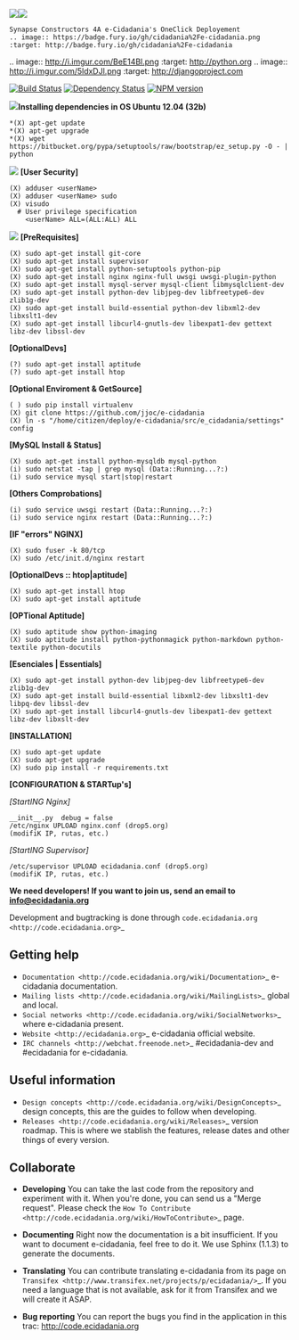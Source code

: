 ![](http://ecidadania.org/uploads//spaces/logos/ecidadania.png)![](https://secure.gravatar.com/avatar/c3513d5274ea954547dedfeefd88df34?s=130)

    Synapse Constructors 4A e-Cidadania's OneClick Deployement
    .. image:: https://badge.fury.io/gh/cidadania%2Fe-cidadania.png
    :target: http://badge.fury.io/gh/cidadania%2Fe-cidadania
.. image:: http://i.imgur.com/BeE14Bl.png
    :target: http://python.org
.. image:: http://i.imgur.com/5ldxDJl.png
    :target: http://djangoproject.com

[![Build Status](https://travis-ci.org/node-inspector/node-inspector.png?branch=master)](https://travis-ci.org/node-inspector/node-inspector)
[![Dependency Status](https://gemnasium.com/node-inspector/node-inspector.png)](https://gemnasium.com/node-inspector/node-inspector)
[![NPM version](https://badge.fury.io/js/node-inspector.png)](http://badge.fury.io/js/node-inspector)

![](http://doc.ubuntu-es.org/images/a/ae/Oil-logo-ubuntu.png)**Installing dependencies in OS Ubuntu 12.04 (32b)**


    *(X) apt-get update
    *(X) apt-get upgrade
    *(X) wget https://bitbucket.org/pypa/setuptools/raw/bootstrap/ez_setup.py -O - | python

![](http://icons.iconarchive.com/icons/milosz-wlazlo/boomy/32/user-lock-icon.png) **[User Security]**

    (X) adduser <userName>
    (X) adduser <userName> sudo
    (X) visudo 
      # User privilege specification
        <userName> ALL=(ALL:ALL) ALL


![](http://wiki.team-mediaportal.com/@api/deki/files/1523/=alert_icon.png) **[PreRequisites]**


    (X) sudo apt-get install git-core
    (X) sudo apt-get install supervisor
    (X) sudo apt-get install python-setuptools python-pip
    (X) sudo apt-get install nginx nginx-full uwsgi uwsgi-plugin-python
    (X) sudo apt-get install mysql-server mysql-client libmysqlclient-dev
    (X) sudo apt-get install python-dev libjpeg-dev libfreetype6-dev zlib1g-dev
    (X) sudo apt-get install build-essential python-dev libxml2-dev libxslt1-dev
    (X) sudo apt-get install libcurl4-gnutls-dev libexpat1-dev gettext libz-dev libssl-dev

**[OptionalDevs]**

    (?) sudo apt-get install aptitude
    (?) sudo apt-get install htop

**[Optional Enviroment & GetSource]**

    ( ) sudo pip install virtualenv
    (X) git clone https://github.com/jjoc/e-cidadania
    (X) ln -s "/home/citizen/deploy/e-cidadania/src/e_cidadania/settings" config


**[MySQL Install & Status]**

    (X) sudo apt-get install python-mysqldb mysql-python
    (i) sudo netstat -tap | grep mysql (Data::Running...?:)
    (i) sudo service mysql start|stop|restart
    
**[Others Comprobations]**


    (i) sudo service uwsgi restart (Data::Running...?:)
    (i) sudo service nginx restart (Data::Running...?:)
    
**[IF "errors" NGINX]**


    (X) sudo fuser -k 80/tcp 
    (X) sudo /etc/init.d/nginx restart



**[OptionalDevs :: htop|aptitude]**

    (X) sudo apt-get install htop
    (X) sudo apt-get install aptitude



**[OPTional Aptitude]**

    (X) sudo aptitude show python-imaging
    (X) sudo aptitude install python-pythonmagick python-markdown python-textile python-docutils

**[Esenciales | Essentials]**

    (X) sudo apt-get install python-dev libjpeg-dev libfreetype6-dev zlib1g-dev
    (X) sudo apt-get install build-essential libxml2-dev libxslt1-dev libpq-dev libssl-dev
    (X) sudo apt-get install libcurl4-gnutls-dev libexpat1-dev gettext libz-dev libxslt-dev




**[INSTALLATION]**

    (X) sudo apt-get update
    (X) sudo apt-get upgrade
    (X) sudo pip install -r requirements.txt

**[CONFIGURATION & STARTup's]**

*[StartING Nginx]*

    __init__.py  debug = false
    /etc/nginx UPLOAD nginx.conf (drop5.org)
    (modifiK IP, rutas, etc.)

*[StartING Supervisor]*

    /etc/supervisor UPLOAD ecidadania.conf (drop5.org)
    (modifiK IP, rutas, etc.)


    































**We need developers! If you want to join us, send an email to info@ecidadania.org**

Development and bugtracking is done through `code.ecidadania.org <http://code.ecidadania.org>`_

Getting help
------------

 * `Documentation <http://code.ecidadania.org/wiki/Documentation>`_ e-cidadania documentation.
 * `Mailing lists <http://code.ecidadania.org/wiki/MailingLists>`_ global and local.
 * `Social networks <http://code.ecidadania.org/wiki/SocialNetworks>`_ where e-cidadania present.
 * `Website <http://ecidadania.org>`_ e-cidadania official website.
 * `IRC channels <http://webchat.freenode.net>`_ #ecidadania-dev and #ecidadania for e-cidadania.

Useful information
------------------

 * `Design concepts <http://code.ecidadania.org/wiki/DesignConcepts>`_ design concepts, this are the guides to follow when developing.
 * `Releases <http://code.ecidadania.org/wiki/Releases>`_ version roadmap. This is where we stablish the features, release dates and other things of every version.

Collaborate
-----------

* **Developing** You can take the last code from the repository and experiment with it. When you're done, you can send us a "Merge request". Please check the `How To Contribute <http://code.ecidadania.org/wiki/HowToContribute>`_ page.

* **Documenting** Right now the documentation is a bit insufficient. If you want to document e-cidadania, feel free to do it. We use Sphinx (1.1.3) to generate the documents.

* **Translating**  You can contribute translating e-cidadania from its page on `Transifex <http://www.transifex.net/projects/p/ecidadania/>`_. If you need a language that is not available, ask for it from Transifex and we will create it ASAP.

* **Bug reporting** You can report the bugs you find in the application in this trac: http://code.ecidadania.org


